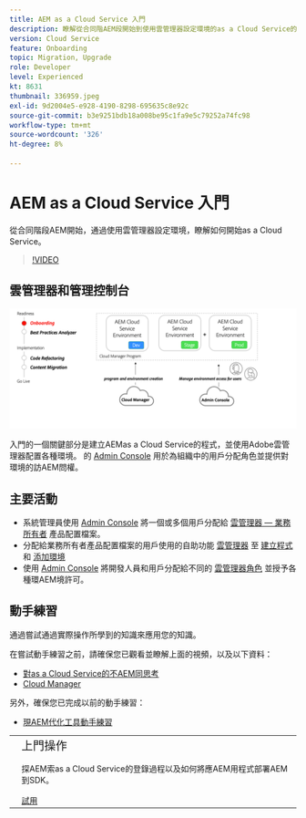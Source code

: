 ```yaml
---
title: AEM as a Cloud Service 入門
description: 瞭解從合同階AEM段開始到使用雲管理器設定環境的as a Cloud Service的入門資訊。
version: Cloud Service
feature: Onboarding
topic: Migration, Upgrade
role: Developer
level: Experienced
kt: 8631
thumbnail: 336959.jpeg
exl-id: 9d2004e5-e928-4190-8298-695635c8e92c
source-git-commit: b3e9251bdb18a008be95c1fa9e5c79252a74fc98
workflow-type: tm+mt
source-wordcount: '326'
ht-degree: 8%

---
```


# AEM as a Cloud Service 入門

從合同階段AEM開始，通過使用雲管理器設定環境，瞭解如何開始as a Cloud Service。

>[!VIDEO](https://video.tv.adobe.com/v/336959?quality=12&learn=on)

## 雲管理器和管理控制台

![登錄高級圖](assets/onboarding-diagram.png)

入門的一個關鍵部分是建立AEMas a Cloud Service的程式，並使用Adobe雲管理器配置各種環境。 的 [Admin Console](https://adminconsole.adobe.com/) 用於為組織中的用戶分配角色並提供對環境的訪AEM問權。

## 主要活動

+ 系統管理員使用 [Admin Console](https://adminconsole.adobe.com/) 將一個或多個用戶分配給 [雲管理器 — 業務所有者](https://experienceleague.adobe.com/docs/experience-manager-cloud-manager/using/requirements/setting-up-users-and-roles.html) 產品配置檔案。
+ 分配給業務所有者產品配置檔案的用戶使用的自助功能 [雲管理器](https://experienceleague.adobe.com/docs/experience-manager-cloud-manager/using/introduction-to-cloud-manager.html?lang=zh-Hant) 至 [建立程式](https://experienceleague.adobe.com/docs/experience-manager-cloud-service/implementing/using-cloud-manager/production-programs/creating-production-program.html) 和 [添加環境](https://experienceleague.adobe.com/docs/experience-manager-cloud-service/implementing/using-cloud-manager/manage-environments.html)
+ 使用 [Admin Console](https://adminconsole.adobe.com/) 將開發人員和用戶分配給不同的 [雲管理器角色](https://experienceleague.adobe.com/docs/experience-manager-cloud-manager/using/requirements/setting-up-users-and-roles.html) 並授予各種環AEM境許可。

## 動手練習

通過嘗試通過實際操作所學到的知識來應用您的知識。

在嘗試動手練習之前，請確保您已觀看並瞭解上面的視頻，以及以下資料：

+ [對as a Cloud Service的不AEM同思考](./introduction.md)
+ [Cloud Manager](./cloud-manager.md)

另外，確保您已完成以前的動手練習：

+ [現AEM代化工具動手練習](./aem-modernization-tools.md#hands-on-exercise)

<table style="border-width:0">
    <tr>
        <td style="width:150px">
            <a  rel="noreferrer"
                target="_blank"
                href="https://github.com/adobe/aem-cloud-engineering-video-series-exercises/tree/session3-onboarding#bootcamp---session-3-on-boarding"><img alt="實際練習GitHub儲存庫" src="./assets/github.png"/>
            </a>        
        </td>
        <td style="width:100%;margin-bottom:1rem;">
            <div style="font-size:1.25rem;font-weight:400;">上門操作</div>
            <p style="margin:1rem 0">
                探AEM索as a Cloud Service的登錄過程以及如何將應AEM用程式部署AEM到SDK。
            </p>
            <a  rel="noreferrer"
                target="_blank"
                href="https://github.com/adobe/aem-cloud-engineering-video-series-exercises/tree/session3-onboarding#bootcamp---session-3-on-boarding" class="spectrum-Button spectrum-Button--primary spectrum-Button--sizeM">
                <span class="spectrum-Button-label has-no-wrap has-text-weight-bold">試用</span>
            </a>
        </td>
    </tr>
</table>
